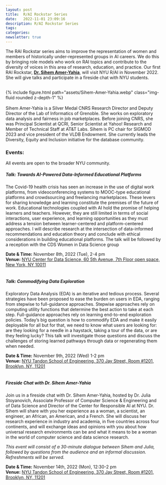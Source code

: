 ```yaml
---
layout: post
title:  R/AI Rockstar Series
date:   2022-11-01 23:09:16
description: R/AI Rockstar Series
tags: 
categories: 
newsletter: true
---
```


The RAI Rockstar series aims to improve the representation of women and members of historically under-represented groups in AI careers.  We do this by bringing role models who work on RAI topics and contribute to the diversity of voices in this area of research, education, and practice. Our first RAI Rockstar, [**Dr. Sihem Amer-Yahia**](https://lig-membres.imag.fr/amery/), will visit NYU R/AI in November 2022. She will give talks and participate in a fireside chat with NYU students.  
<br>
<div class="row mt-3">
    <div class="col-sm mt-3 mt-md-0">
        {% include figure.html path="assets/Sihem-Amer-Yahia.webp" class="img-fluid rounded z-depth-1" %}
    </div>
</div>
<br>
Sihem Amer-Yahia is a Silver Medal CNRS Research Director and Deputy Director of the Lab of Informatics of Grenoble. She works on exploratory data analysis and fairness in job marketplaces. Before joining CNRS, she was Principal Scientist at QCRI, Senior Scientist at Yahoo! Research and Member of Technical Staff at AT&T Labs. Sihem is PC chair for SIGMOD 2023 and vice president of the VLDB Endowment. She currently leads the Diversity, Equity and Inclusion initiative for the database community.

<br>

### **Events:**
All events are open to the broader NYU community.
<br>

##### **Talk: Towards AI-Powered Data-Informed Educational Platforms**

The Covid-19 health crisis has seen an increase in the use of digital work platforms, from videoconferencing systems to MOOC-type educational platforms and crowdsourcing and freelancing marketplaces. These levers for sharing knowledge and learning constitute the premises of the future of work. Educational technologies coupled with AI hold the promise of helping learners and teachers. However, they are still limited in terms of social interactions, user experience, and learning opportunities as they must address a tension between learner-centered and platform-centered approaches. I will describe research at the intersection of data-informed recommendations and education theory and conclude with ethical considerations in building educational platforms.
The talk will be followed by a reception with the CDS Women in Data Science group 

**Date & Time:** November 8th, 2022 (Tue), 2-4 pm <br>
**Venue:** [NYU Center for Data Science, 60 5th Avenue, 7th Floor open space, New York, NY 10011](https://goo.gl/maps/QLxi3yp1zZZnT4hg9)
<br>
<br>

##### **Talk: Commodifying Data Exploration**


Exploratory Data Analysis (EDA) is an iterative and tedious process. Several strategies have been proposed to ease the burden on users in EDA, ranging from stepwise to full-guidance approaches. Stepwise approaches rely on computing utility functions that determine the best action to take at each step.
Full-guidance approaches rely on learning end-to-end exploration policies. Today’s big question is how to commodify EDA and make it easily deployable for all but for that, we need to know what users are looking for: are they looking for a needle in a haystack, taking a tour of the data, or are they feeling lucky? This talk will investigate those questions and discuss the challenges of storing learned pathways through data or regenerating them when needed.

**Date & Time:**  November 9th, 2022 (Wed) 1-2 pm <br>
**Venue:** [NYU Tandon School of Engineering, 370 Jay Street, Room #1201, Brooklyn, NY, 11201](https://goo.gl/maps/fBBgR1GDTEQXDCCX9S)
<br>
<br>

##### **Fireside Chat with Dr. Sihem Amer-Yahia**


Join us in a fireside chat with Dr. Sihem Amer-Yahia, hosted by Dr. Julia Stoyanovich, Associate Professor of Computer Science & Engineering and of Data Science and Director of the Center for Responsible AI at NYU.
Dr. Sihem will share with you her experience as a woman, a scientist, an engineer, an African, an American, and a French. She will discuss her research experience in industry and academia, in five countries across four continents, and will exchange ideas and opinions with you about how universal research environments can be and what it means to be a woman in the world of computer science and data science research.

*This event will consist of a 30-minute dialogue between Sihem and Julia, followed by questions from the audience and an informal discussion.  Refreshments will be served.*
 
**Date & Time:** November 14th, 2022 (Mon), 12:30-2 pm <br>
**Venue:** [NYU Tandon School of Engineering, 370 Jay Street, Room #1201, Brooklyn, NY, 11201](https://goo.gl/maps/fBBgR1GDTEQXDCCX9)




